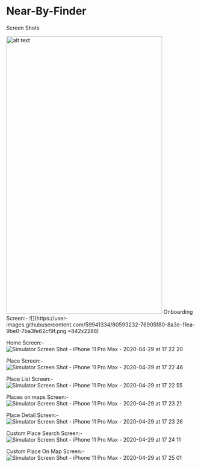 # Near-By-Finder

Screen Shots

<img src="https://user-images.githubusercontent.com/59941334/80593232-76905f80-8a3e-11ea-9be0-7ba3fe62cf9f.png" alt="alt text" width="414" height="736">
Onboarding Screen:-
![](https://user-images.githubusercontent.com/59941334/80593232-76905f80-8a3e-11ea-9be0-7ba3fe62cf9f.png =842x2288)

Home Screen:-
![Simulator Screen Shot - iPhone 11 Pro Max - 2020-04-29 at 17 22 20](https://user-images.githubusercontent.com/59941334/80593236-77c18c80-8a3e-11ea-8133-016787cedf3c.png)

Place Screen:-
![Simulator Screen Shot - iPhone 11 Pro Max - 2020-04-29 at 17 22 46](https://user-images.githubusercontent.com/59941334/80593242-7abc7d00-8a3e-11ea-917c-cbc436337ab4.png)

Place List Screen:-
![Simulator Screen Shot - iPhone 11 Pro Max - 2020-04-29 at 17 22 55](https://user-images.githubusercontent.com/59941334/80593248-7c864080-8a3e-11ea-958a-220fccd253c4.png)

Places on maps Screen:-
![Simulator Screen Shot - iPhone 11 Pro Max - 2020-04-29 at 17 23 21](https://user-images.githubusercontent.com/59941334/80593252-7e500400-8a3e-11ea-9134-b4479b16737b.png)

Place Detail Screen:-
![Simulator Screen Shot - iPhone 11 Pro Max - 2020-04-29 at 17 23 26](https://user-images.githubusercontent.com/59941334/80593259-80b25e00-8a3e-11ea-95b2-f5d39a279ff4.png)

Custom Place Search Screen:-
![Simulator Screen Shot - iPhone 11 Pro Max - 2020-04-29 at 17 24 11](https://user-images.githubusercontent.com/59941334/80593276-87d96c00-8a3e-11ea-8fd6-1229a35ea57c.png)

Custom Place On Map Screen:-
![Simulator Screen Shot - iPhone 11 Pro Max - 2020-04-29 at 17 25 01](https://user-images.githubusercontent.com/59941334/80593266-827c2180-8a3e-11ea-91f5-2f5f7ed16e68.png)

